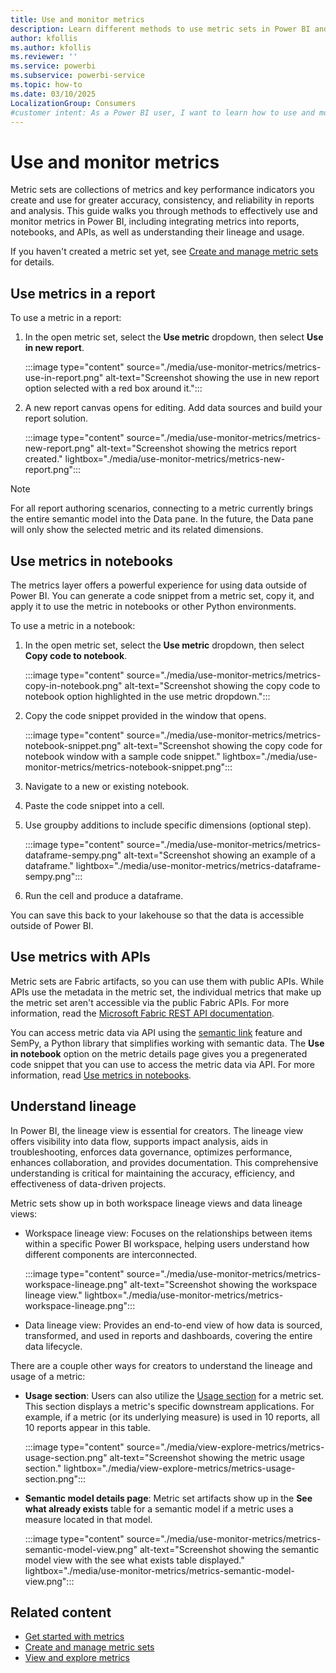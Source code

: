 ```yaml
---
title: Use and monitor metrics
description: Learn different methods to use metric sets in Power BI and how to ensure collaborators use accurate and trusted KPIs within your organization.
author: kfollis
ms.author: kfollis
ms.reviewer: ''
ms.service: powerbi
ms.subservice: powerbi-service
ms.topic: how-to
ms.date: 03/10/2025
LocalizationGroup: Consumers
#customer intent: As a Power BI user, I want to learn how to use and monitor metrics so that I can ensure accurate and trusted KPIs within my organization.
---
```


# Use and monitor metrics

Metric sets are collections of metrics and key performance indicators you create and use for greater accuracy, consistency, and reliability in reports and analysis. This guide walks you through methods to effectively use and monitor metrics in Power BI, including integrating metrics into reports, notebooks, and APIs, as well as understanding their lineage and usage.

If you haven't created a metric set yet, see [Create and manage metric sets](create-metric-sets.md) for details.

## Use metrics in a report

To use a metric in a report:

1. In the open metric set, select the **Use metric** dropdown, then select **Use in new report**.

   :::image type="content" source="./media/use-monitor-metrics/metrics-use-in-report.png" alt-text="Screenshot showing the use in new report option selected with a red box around it.":::

1. A new report canvas opens for editing. Add data sources and build your report solution.

    :::image type="content" source="./media/use-monitor-metrics/metrics-new-report.png" alt-text="Screenshot showing the metrics report created." lightbox="./media/use-monitor-metrics/metrics-new-report.png":::

> [!NOTE]
> For all report authoring scenarios, connecting to a metric currently brings the entire semantic model into the Data pane. In the future, the Data pane will only show the selected metric and its related dimensions.

## Use metrics in notebooks

The metrics layer offers a powerful experience for using data outside of Power BI. You can generate a code snippet from a metric set, copy it, and apply it to use the metric in notebooks or other Python environments.

To use a metric in a notebook:

1. In the open metric set, select the **Use metric** dropdown, then select **Copy code to notebook**.

   :::image type="content" source="./media/use-monitor-metrics/metrics-copy-in-notebook.png" alt-text="Screenshot showing the copy code to notebook option highlighted in the use metric dropdown.":::

1. Copy the code snippet provided in the window that opens.

   :::image type="content" source="./media/use-monitor-metrics/metrics-notebook-snippet.png" alt-text="Screenshot showing the copy code for notebook window with a sample code snippet." lightbox="./media/use-monitor-metrics/metrics-notebook-snippet.png":::

1. Navigate to a new or existing notebook.

1. Paste the code snippet into a cell.

1. Use groupby additions to include specific dimensions (optional step).

    :::image type="content" source="./media/use-monitor-metrics/metrics-dataframe-sempy.png" alt-text="Screenshot showing an example of a dataframe." lightbox="./media/use-monitor-metrics/metrics-dataframe-sempy.png":::

1. Run the cell and produce a dataframe.

You can save this back to your lakehouse so that the data is accessible outside of Power BI.

## Use metrics with APIs

Metric sets are Fabric artifacts, so you can use them with public APIs. While APIs use the metadata in the metric set, the individual metrics that make up the metric set aren't accessible via the public Fabric APIs. For more information, read the [Microsoft Fabric REST API documentation](/rest/api/fabric/articles/).

You can access metric data via API using the [semantic link](/fabric/data-science/semantic-link-overview) feature and SemPy, a Python library that simplifies working with semantic data. The **Use in notebook** option on the metric details page gives you a pregenerated code snippet that you can use to access the metric data via API. For more information, read [Use metrics in notebooks](#use-metrics-in-notebooks).

## Understand lineage

In Power BI, the lineage view is essential for creators. The lineage view offers visibility into data flow, supports impact analysis, aids in troubleshooting, enforces data governance, optimizes performance, enhances collaboration, and provides documentation. This comprehensive understanding is critical for maintaining the accuracy, efficiency, and effectiveness of data-driven projects.

Metric sets show up in both workspace lineage views and data lineage views:

- Workspace lineage view: Focuses on the relationships between items within a specific Power BI workspace, helping users understand how different components are interconnected.

     :::image type="content" source="./media/use-monitor-metrics/metrics-workspace-lineage.png" alt-text="Screenshot showing the workspace lineage view." lightbox="./media/use-monitor-metrics/metrics-workspace-lineage.png":::

- Data lineage view: Provides an end-to-end view of how data is sourced, transformed, and used in reports and dashboards, covering the entire data lifecycle.

There are a couple other ways for creators to understand the lineage and usage of a metric:  

- **Usage section**: Users can also utilize the [Usage section](view-explore-metrics.md#usage-section) for a metric set. This section displays a metric's specific downstream applications. For example, if a metric (or its underlying measure) is used in 10 reports, all 10 reports appear in this table.

  :::image type="content" source="./media/view-explore-metrics/metrics-usage-section.png" alt-text="Screenshot showing the metric usage section." lightbox="./media/view-explore-metrics/metrics-usage-section.png":::

- **Semantic model details page**: Metric set artifacts show up in the **See what already exists** table for a semantic model if a metric uses a measure located in that model.

  :::image type="content" source="./media/use-monitor-metrics/metrics-semantic-model-view.png" alt-text="Screenshot showing the semantic model view with the see what exists table displayed." lightbox="./media/use-monitor-metrics/metrics-semantic-model-view.png":::

## Related content

- [Get started with metrics](create-metric-sets.md)
- [Create and manage metric sets](create-metric-sets.md)
- [View and explore metrics](view-explore-metrics.md)
